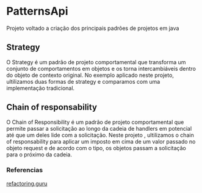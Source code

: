 # PatternsApi

Projeto voltado a criação dos principais padrões de projetos em java

## Strategy 

O Strategy é um padrão de projeto comportamental que transforma um conjunto de comportamentos em objetos e os torna intercambiáveis dentro do objeto de contexto original. No exemplo aplicado neste projeto, ultilizamos duas formas de strategy e comparamos com uma implementação tradicional. 

## Chain of responsability

O Chain of Responsibility é um padrão de projeto comportamental que permite passar a solicitação ao longo da cadeia de handlers em potencial até que um deles lide com a solicitação. Neste projeto , ultilizamos o chain of responsability para aplicar um imposto em cima de um valor passado no objeto request e de acordo com o tipo, os objetos passam a solicitação para o próximo da cadeia.

### Referencias

[refactoring.guru](https://refactoring.guru/)
